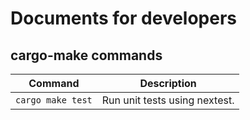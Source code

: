 # Documents for developers

## cargo-make commands

|Command|Description|
|--|---|
|`cargo make test` | Run unit tests using nextest. |
